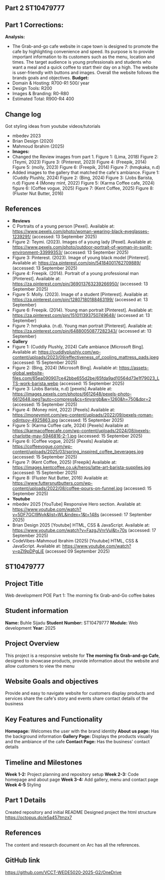 ## Part 2 ST10479777
## Part 1 Corrections:
**Analysis:** 
- The Grab-and-go cafe website in cape town is designed to promote the cafe by highlighting convenience and speed. Its purpose is to provide important information to its customers such as the menu, location and times. The target audience is young professionals and students who want a meal and a quick coffee to start their day on a high. The website is user-friendly with buttons and images. Overall the website follows the brands goals and objectives.
**Budget:**
- Domain & Hosting: R700-R1 500/ year
- Design Tools: R200
- Images & Branding: R0-R80
- Estimated Total: R900-R4 400
## Change log
Got styling ideas from youtube videos/tutorials 
- mbedev 2023
- Brian Design (2020)
- Mahmoud Ibrahim (2025)
- **Images:** 
- Changed the Review images from part 1. Figure 1: (Lima, 2018) Figure 2: (Teymi, 2023) Figure 3: (Pinterest, 2023) Figure 4: (Freepik, 2014) Figure 5: (molly, 2023) Figure 6: (Freepik, 2014) Figure 7: (hmqkaka, n.d)
- Added images to the gallery that matched the cafe's ambiance. Figure 1: (Cuddly Plushly, 2024) Figure 2: (Bing, 2024) Figure 3: (Jobs Barista,  n.d) Figure 4 (Money mint, 2022) Figure 5: (Karma Coffee cafe, 2024) figure 6: (Coffee vogue, 2025) Figure 7: (Kent Coffee, 2025) Figure 8: (Fluster Nut Butter, 2016)
## References 
- **Reviews** 
- C Portraits of a young person [Pexel]. Available at: https://www.pexels.com/photo/woman-wearing-black-eyeglasses-1239291/ (accessed: 13 September 2025)
- Figure 2: Teymi. (2023). Images of a young lady [Pexel]. Available at: https://www.pexels.com/photo/outdoor-portrait-of-woman-in-sunlit-environment-33999353/ (accessed: 13 September 2025)
- Figure 3: Pinterest. (2023). Image of young black model [Pinterest]. Available at: https://za.pinterest.com/pin/54184001762709889/ (accessed: 13 September 2025)
- Figure 4: Freepik. (2014). Portrait of a young professional man [Pinterest]. Available at: https://za.pinterest.com/pin/369013763239266950/ (accessed: 13 September 2025)
- Figure 5: Molly. (2023). Image of a student [Pinterest]. Available at: https://za.pinterest.com/pin/12807180188463199/ (accessed at: 13 September)
- Figure 6: Freepik. (2014). Young man portrait [Pinterest]. Available at: https://za.pinterest.com/pin/151011393750749648/ (accessed at: 13 September)
- Figure 7: hmqkaka. (n.d). Young man portrait [Pinterest]. Available at: https://za.pinterest.com/pin/64880050877282343/ (accessed at: 13 September)
- **Gallery**
- Figure 1: (Cuddly Plushly, 2024) Cafe ambiance [Microsoft Bing]. Available at: https://cuddlyplushly.com/wp-content/uploads/2023/09/effectiveness_of_cooling_mattress_pads.jpeg (accessed: 15 September 2025)
-  Figure 2: (Bing, 2024) [Microsoft Bing].  Available at: https://assets-global.website-files.com/65ea090907ce42bbe655d2be/65fda9ad10564d73e1f79023_LTS-work-barista.webp (accessed: 15 September 2025)
-  Figure 3: (Jobs Barista,  n.d) [pexels]  Available at: https://images.pexels.com/photos/6612648/pexels-photo-6612648.jpeg?auto=compress&cs=tinysrgb&w=1260&h=750&dpr=2 (accessed: 15 September 2025)
-  Figure 4: (Money mint, 2022) [Pexels]  Available at: https://moneymint.com/wp-content/uploads/2022/09/pexels-roman-odintsov-4925863.jpg (accessed: 15 September 2025)
-  Figure 5: (Karma Coffee cafe, 2024) [Pexels]  Available at: https://karmacoffeecafe.com/wp-content/uploads/2024/08/pexels-charlotte-may-5946816-2-1.jpg (accessed: 15 September 2025)
-  Figure 6: (Coffee vogue, 2025) [Pexels]  Available at: https://coffeevogue.com/wp-content/uploads/2025/03/spring_inspired_coffee_beverages.jpg (accessed: 15 September 2025)
-  Figure 7: (Kent Coffee, 2025) [Freepik] Available at: https://images.kentcoffee.co.uk/heros/latte-art-barista-supplies.jpg (accessed: 15 September 2025)
-  Figure 8:  (Fluster Nut Butter, 2016)  Available at: https://www.futtersnutbutters.com/wp-content/uploads/2022/08/coffee-pours-on-funnel.jpg (accessed: 15 September 2025)
- **Youtube**
- mbedev 2025 [YouTube] Responsive Hero section.  Available at: https://www.youtube.com/watch?v=5DF7GCI9Nyk&list=WL&index=1&t=148s (accessed: 17 September 2025)
- Brian Design 2025 [Youtube] HTML, CSS & JavaScript. Available at: https://www.youtube.com/watch?v=FazgJVnrVuI&t=70s (accessed: 17 September 2025)
- CodeVibes-Mahmoud Ibrahim (2025) [Youtube] HTML, CSS & JavaScript.  Available at: https://www.youtube.com/watch?v=pZI9pDPgLiE (accessed 09 September 2025)
## ST10479777
## Project Title
Web development POE Part 1: The morning fix Grab-and-Go coffee bakes
## Student information
**Name:** Buhle Sijadu
**Student Number:** ST10479777
**Module:** Web development
**Year:** 2025
## Project Overview
This project is a responsive website for **The morning fix Grab-and-go Cafe**, designed to showcase products, provide information about the website and allow customers to view the menu
## Website Goals and objectives
Provide and easy to navigate website for customers
display products and services
share the cafe's story and events
share contact details of the business
## Key Features and Functionality
**Homepage:** Welcomes the user with the brand identity
**About us page:** Has the background information
**Gallery Page:** Displays the products visually and the ambiance of the cafe
**Contact Page:** Has the business' contact details
## Timeline and Milestones
**Week 1-2:** Project planning and repository setup
**Week 2-3:** Code homepage and about page
**Week 3-4:** Add gallery, menu and contact page
**Week 4-5** Styling
## Part 1 Details
Created repository and initial README
Designed project the html structure
https://octopus.do/e5a457tmzx7
## References
The content and research document on Arc has all the references.
## GitHub link
https://github.com/VCCT-WEDE5020-2025-G2/OneDrive
